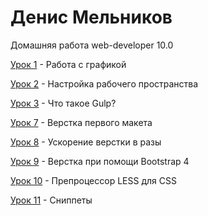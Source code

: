 # Денис Мельников
Домашняя работа web-developer 10.0

[Урок 1](https://github.com/denmel02/denmel02.webdev.github.io/tree/master/lesson_1/img, "Работа с графикой") - Работа с графикой

[Урок 2](https://github.com/denmel02/denmel02.webdev.github.io/tree/master/lesson_2, "Настройка рабочего пространства") - Настройка рабочего пространства

[Урок 3](https://github.com/denmel02/denmel02.webdev.github.io/tree/master/lesson_3/test_project, "Что такое Gulp?") - Что такое Gulp?

[Урок 7](https://github.com/denmel02/denmel02.webdev.github.io/tree/master/lesson_7, "Верстка первого макета") - Верстка первого макета

[Урок 8](https://github.com/denmel02/denmel02.webdev.github.io/tree/master/lesson_8, "Ускорение верстки в разы") - Ускорение верстки в разы

[Урок 9](https://github.com/denmel02/denmel02.webdev.github.io/tree/master/lesson_9, "Верстка при помощи Bootstrap 4") - Верстка при помощи Bootstrap 4

[Урок 10](https://github.com/denmel02/denmel02.webdev.github.io/tree/master/lesson_10, "Препроцессор LESS для CSS") - Препроцессор LESS для CSS

[Урок 11](https://github.com/denmel02/denmel02.webdev.github.io/tree/master/lesson_11, "Сниппеты") - Сниппеты
